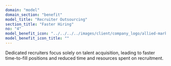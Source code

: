 ```yaml
---
domain: "model"
domain_section: "benefit"
model_title: "Recruiter Outsourcing"
section_title: "Faster Hiring"
no: "4"
model_benefit_icon: "../../../../images/client/company_logo/allied-marketing.png"
model_benefit_icon_title: ""
---
```


Dedicated recruiters focus solely on talent acquisition, leading to faster time-to-fill positions and reduced time and resources spent on recruitment.
